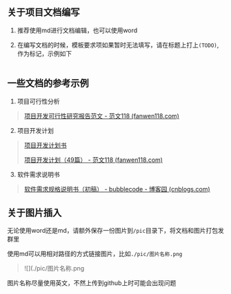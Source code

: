 ## 关于项目文档编写

1. 推荐使用md进行文档编辑，也可以使用word

2. 在编写文档的时候，模板要求项如果暂时无法填写，请在标题上打上`(TODO)`,作为标记，示例如下

<img title="" src="https://qingyang-tool.oss-cn-nanjing.aliyuncs.com/pic-for-markdown/202312051314328.png" alt="" style="zoom:50%;" data-align="center">

## 一些文档的参考示例

1. 项目可行性分析

> [项目开发可行性研究报告范文 - 范文118 (fanwen118.com)](http://www.fanwen118.com/info_17/fw_2993483.html)

2. 项目开发计划

> [项目开发计划书](http://www.fanwen118.com/info_19/fw_3244122.html)
> 
> [项目开发计划（49篇） - 范文118 (fanwen118.com)](http://www.fanwen118.com/xiangmukaifajihua/)

3. 软件需求说明书

> [软件需求规格说明书（初稿） - bubblecode - 博客园 (cnblogs.com)](https://www.cnblogs.com/bubblecode/p/12687774.html)



## 关于图片插入

无论使用word还是md，请额外保存一份图片到`/pic`目录下，将文档和图片打包发群里

使用md可以用相对路径的方式链接图片，比如`./pic/图片名称.png`

> ![](./pic/图片名称.png

图片名称尽量使用英文，不然上传到github上时可能会出现问题


